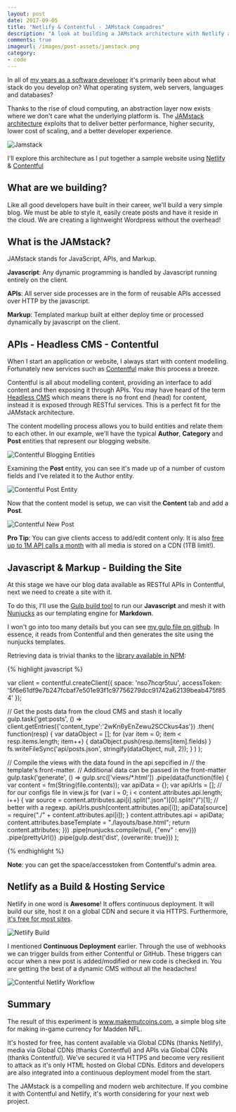 ```yaml
---
layout: post
date: 2017-09-05
title: "Netlify & Contentful - JAMstack Compadres"
description: "A look at building a JAMstack architecture with Netlify and Contentful to construct a highly performant and secure website."
comments: true
imageurl: /images/post-assets/jamstack.png
category: 
- code
---
```


In all of [my years as a software developer](/resume) it's primarily been about what stack do you develop on? What operating system, web servers, languages and databases? 

Thanks to the rise of cloud computing, an abstraction layer now exists where we don't care what the underlying platform is. The [JAMstack architecture](https://jamstack.org/) exploits that to deliver better performance, higher security, lower cost of scaling, and a better developer experience.

![Jamstack](/images/post-assets/jamstack.png)

I'll explore this architecture as I put together a sample website using [Netlify](http://www.netlify.com) & [Contentful](https://www.contentful.com) 

<!--more-->

## What are we building? 

Like all good developers have built in their career, we'll build a very simple blog. We must be able to style it, easily create posts and have it reside in the cloud. We are creating a lightweight Wordpress without the overhead!

## What is the JAMstack?

JAMstack stands for JavaScript, APIs, and Markup. 

__Javascript__: Any dynamic programming is handled by Javascript running entirely on the client. 

__APIs__: All server side processes are in the form of reusable APIs accessed over HTTP by the javascript.

__Markup__: Templated markup built at either deploy time or processed dynamically by javascript on the client. 

## APIs - Headless CMS - Contentful

When I start an application or website, I always start with content modelling. Fortunately new services such as [Contentful](https://www.contentful.com/) make this process a breeze. 

Contentful is all about modelling content, providing an interface to add content and then exposing it through APIs. You may have heard of the term [Headless CMS](https://www.contentful.com/r/knowledgebase/headless-and-decoupled-cms/) which means there is no front end (head) for content, instead it is exposed through RESTful services. This is a perfect fit for the JAMstack architecture.

The content modelling process allows you to build entities and relate them to each other. In our example, we'll have the typical __Author__, __Category__ and __Post__ entities that represent our blogging website.

![Contentful Blogging Entities](/images/post-assets/contentful-entities.png)

Examining the __Post__ entity, you can see it's made up of a number of custom fields and I've related it to the Author entity.

![Contentful Post Entity](/images/post-assets/contentful-post.png)

Now that the content model is setup, we can visit the __Content__ tab and add a __Post__. 

![Contentful New Post](/images/post-assets/contentful-new-post.png)

__Pro Tip__: You can give clients access to add/edit content only. It is also [free up to 1M API calls a month](https://www.contentful.com/pricing/) with all media is stored on a CDN (1TB limit!).

## Javascript & Markup - Building the Site

At this stage we have our blog data available as RESTful APIs in Contentful, next we need to create a site with it. 

To do this, I'll use the [Gulp build tool](https://gulpjs.com/) to run our __Javascript__ and mesh it with [Nunjucks](https://mozilla.github.io/nunjucks/) as our templating engine for __Markdown__. 

I won't go into too many details but you can see [my gulp file on github](https://github.com/sjmcculloch/mutcoins/blob/master/gulpfile.js). In essence, it reads from Contentful and then generates the site using the nunjucks templates.  

Retrieving data is trivial thanks to the [library available in NPM](https://www.npmjs.com/package/contentful-management):

{% highlight javascript %}

var client = contentful.createClient({
  space: 'nso7hcqr5tuu', 
  accessToken: '5f6e61df9e7b247fcbaf7e501e93f1c97756279dcc91742a62139beab475f854'
});

// Get the posts data from the cloud CMS and stash it locally
gulp.task('get:posts', () =>
  client.getEntries({'content_type':'2wKn6yEnZewu2SCCkus4as'})
    .then(
      function(resp) {
        var dataObject = [];
        for (var item = 0; item < resp.items.length; item++) {
          dataObject.push(resp.items[item].fields)
        }
        fs.writeFileSync('api/posts.json', stringify(dataObject, null, 2)); 
      }
    )
);

// Compile the views with the data found in the api sepcified in
// the template's front-matter.
// Additional data can be passed in the front-matter
gulp.task('generate', () =>
  gulp.src(['views/*.html'])
    .pipe(data(function(file) {
      var content = fm(String(file.contents));
      var apiData = {};
      var apiUrls = []; // for our configs file in view.js
      for (var i = 0; i < content.attributes.api.length; i++) {
        var source = content.attributes.api[i].split(".json")[0].split("/")[1]; // better with a regexp.
        apiUrls.push(content.attributes.api[i]);
        apiData[source] = require("./" + content.attributes.api[i]);
      }
      content.attributes.api = apiData;
      content.attributes.baseTemplate = "./layouts/base.html";
      return content.attributes;
    }))
    .pipe(nunjucks.compile(null, {"env" : env}))
    .pipe(prettyUrl())
    .pipe(gulp.dest('dist', {overwrite: true}))
);

{% endhighlight %}

__Note__: you can get the space/accesstoken from Contentful's admin area.

## Netlify as a Build & Hosting Service

Netlify in one word is __Awesome__! It offers continuous deployment. It will build our site, host it on a global CDN and secure it via HTTPS. Furthermore, [it's free for most sites](https://www.netlify.com/pricing/). 

![Netlify Build](/images/post-assets/netlify-build.png)

I mentioned __Continuous Deployment__ earlier. Through the use of webhooks we can trigger builds from either Contentful or GitHub. These triggers can occur when a new post is added/modified or new code is checked in. You are getting the best of a dynamic CMS without all the headaches! 

![Contentful Netlify Workflow](/images/post-assets/contentful-netlify-workflow.svg)

## Summary

The result of this experiment is www.makemutcoins.com, a simple blog site for making in-game currency for Madden NFL. 

It's hosted for free, has content available via Global CDNs (thanks Netlify), media via Global CDNs (thanks Contentful) and APIs via Global CDNs (thanks Contentful). We've secured it via HTTPS and become very resilient to attack as it's only HTML hosted on Global CDNs. Editors and developers are also integrated into a continuous deployment model from the start. 

The JAMstack is a compelling and modern web architecture. If you combine it with Contentful and Netlify, it's worth considering for your next web project.


